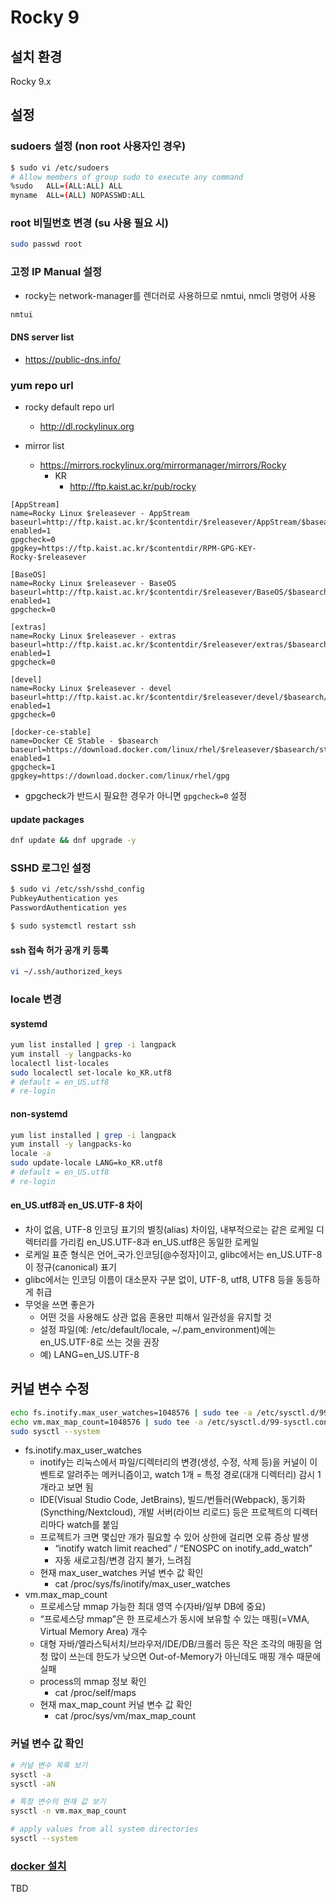 # Rocky 9

## 설치 환경

Rocky 9.x

## 설정

### sudoers 설정 (non root 사용자인 경우)

```bash
$ sudo vi /etc/sudoers
# Allow members of group sudo to execute any command
%sudo   ALL=(ALL:ALL) ALL
myname  ALL=(ALL) NOPASSWD:ALL
```

### root 비밀번호 변경 (su 사용 필요 시)

```bash
sudo passwd root
```

### 고정 IP Manual 설정

- rocky는 network-manager를 렌더러로 사용하므로 nmtui, nmcli 명령어 사용

```bash
nmtui
```

#### DNS server list

- https://public-dns.info/

### yum repo url

- rocky default repo url
  - http://dl.rockylinux.org

- mirror list
  - https://mirrors.rockylinux.org/mirrormanager/mirrors/Rocky
    - KR
      - http://ftp.kaist.ac.kr/pub/rocky

```text
[AppStream]
name=Rocky Linux $releasever - AppStream
baseurl=http://ftp.kaist.ac.kr/$contentdir/$releasever/AppStream/$basearch/os/
enabled=1
gpgcheck=0
gpgkey=https://ftp.kaist.ac.kr/$contentdir/RPM-GPG-KEY-Rocky-$releasever

[BaseOS]
name=Rocky Linux $releasever - BaseOS
baseurl=http://ftp.kaist.ac.kr/$contentdir/$releasever/BaseOS/$basearch/os/
enabled=1
gpgcheck=0

[extras]
name=Rocky Linux $releasever - extras
baseurl=http://ftp.kaist.ac.kr/$contentdir/$releasever/extras/$basearch/os/
enabled=1
gpgcheck=0

[devel]
name=Rocky Linux $releasever - devel
baseurl=http://ftp.kaist.ac.kr/$contentdir/$releasever/devel/$basearch/os/
enabled=1
gpgcheck=0

[docker-ce-stable]
name=Docker CE Stable - $basearch
baseurl=https://download.docker.com/linux/rhel/$releasever/$basearch/stable
enabled=1
gpgcheck=1
gpgkey=https://download.docker.com/linux/rhel/gpg
```

- gpgcheck가 반드시 필요한 경우가 아니면 `gpgcheck=0` 설정

#### update packages

```bash
dnf update && dnf upgrade -y
```

### SSHD 로그인 설정

```bash
$ sudo vi /etc/ssh/sshd_config
PubkeyAuthentication yes
PasswordAuthentication yes

$ sudo systemctl restart ssh
```

#### ssh 접속 허가 공개 키 등록

```bash
vi ~/.ssh/authorized_keys
```

### locale 변경

#### systemd

```bash
yum list installed | grep -i langpack
yum install -y langpacks-ko
localectl list-locales
sudo localectl set-locale ko_KR.utf8
# default = en_US.utf8
# re-login
```

#### non-systemd

```bash
yum list installed | grep -i langpack
yum install -y langpacks-ko
locale -a
sudo update-locale LANG=ko_KR.utf8
# default = en_US.utf8
# re-login
```

#### en_US.utf8과 en_US.UTF-8 차이

- 차이 없음, UTF-8 인코딩 표기의 별칭(alias) 차이임, 내부적으로는 같은 로케일 디렉터리를 가리킴
en_US.UTF-8과 en_US.utf8은 동일한 로케일
- 로케일 표준 형식은 언어_국가.인코딩[@수정자]이고, glibc에서는 en_US.UTF-8이 정규(canonical) 표기
- glibc에서는 인코딩 이름이 대소문자 구분 없이, UTF-8, utf8, UTF8 등을 동등하게 취급
- 무엇을 쓰면 좋은가
  - 어떤 것을 사용해도 상관 없음 혼용만 피해서 일관성을 유지할 것
  - 설정 파일(예: /etc/default/locale, ~/.pam_environment)에는 en_US.UTF-8로 쓰는 것을 권장
  - 예) LANG=en_US.UTF-8

## 커널 변수 수정

```bash
echo fs.inotify.max_user_watches=1048576 | sudo tee -a /etc/sysctl.d/99-sysctl.conf
echo vm.max_map_count=1048576 | sudo tee -a /etc/sysctl.d/99-sysctl.conf
sudo sysctl --system
```

- fs.inotify.max_user_watches
  - inotify는 리눅스에서 파일/디렉터리의 변경(생성, 수정, 삭제 등)을 커널이 이벤트로 알려주는 메커니즘이고, watch 1개 = 특정 경로(대개 디렉터리) 감시 1개라고 보면 됨
  - IDE(Visual Studio Code, JetBrains), 빌드/번들러(Webpack), 동기화(Syncthing/Nextcloud), 개발 서버(라이브 리로드) 등은 프로젝트의 디렉터리마다 watch를 붙임
  - 프로젝트가 크면 몇십만 개가 필요할 수 있어 상한에 걸리면 오류 증상 발생
    - “inotify watch limit reached” / “ENOSPC on inotify_add_watch”
    - 자동 새로고침/변경 감지 불가, 느려짐
  - 현재 max_user_watches 커널 변수 값 확인
    - cat /proc/sys/fs/inotify/max_user_watches
- vm.max_map_count
  - 프로세스당 mmap 가능한 최대 영역 수(자바/일부 DB에 중요)
  - “프로세스당 mmap”은 한 프로세스가 동시에 보유할 수 있는 매핑(=VMA, Virtual Memory Area) 개수
  - 대형 자바/엘라스틱서치/브라우저/IDE/DB/크롤러 등은 작은 조각의 매핑을 엄청 많이 쓰는데 한도가 낮으면 Out-of-Memory가 아닌데도 매핑 개수 때문에 실패
  - process의 mmap 정보 확인
    - cat /proc/self/maps
  - 현재 max_map_count 커널 변수 값 확인
    - cat /proc/sys/vm/max_map_count

### 커널 변수 값 확인

```bash
# 커널 변수 목록 보기
sysctl -a
sysctl -aN

# 특정 변수의 현재 값 보기
sysctl -n vm.max_map_count

# apply values from all system directories
sysctl --system
```

### [docker 설치](https://docs.docker.com/engine/install/rhel/)

TBD